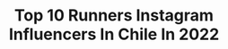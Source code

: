 ---
title: Top 10 Runners Instagram Influencers In Chile In 2022
description: >-
  Find top runners Instagram influencers in Chile in 2022. Most popular hashtags: #chile #runner #instagood.
platform: Instagram
hits: 10
text_top: Discover the best Instagram accounts on inBeat.
text_bottom: Our platform has 10 Instagram influencers like this in Chile for you to contact.
profiles:
  - username: "yadrankatomick"
    fullname: >-
      Yadranka Tomič Kralj
    bio: >-
      . Chilena Croata 🇨🇱🇭🇷 O ❦ @solesdepelarco ♞ Miss Chile, 2nd Runner Up International 2017 ♛ . Tiktok @yadrankatomick ❦
    location: "Chile"
    followers: 222754
    engagement: 619
    commentsToLikes: 0.013382
    id: ck5c07tppsltc0i11em4gle4g
    verified: true
    hashtags: ""
  - username: "sebastian_runner"
    fullname: >-
      Sebastián Runner
    bio: >-
      VALPARAÍSO ▪ CHILE ▪ #POSTALES_HUMANAS_ Fotógrafo documentalista / Talleres / Proyectos visuales & Culturales Pronto www.sebastianrunner.cl
    location: "Chile"
    followers: 41541
    engagement: 333
    commentsToLikes: 0.031907
    id: ck5hnn5pjo2230i11h023yh4r
    verified: false
    hashtags: "#apruebo, #convencionconstitucional, #postales, #taller"
  - username: "franciscorree"
    fullname: >-
      Franciscoo Alexanderr
    bio: >-
      Atleta: @thenorthfacechile @PetzlChile @BuffChile @wild.mate @suunto_chile
    location: "Chile"
    followers: 6207
    engagement: 565
    commentsToLikes: 0.018847
    id: ck14i9k2qeauh0i19wlj6ka94
    verified: false
    hashtags: "#motivacion, #running, #nature, #naturephotography"
  - username: "fenamackenna"
    fullname: >-
      Fernanda Mackenna
    bio: >-
      ⚡️Chilena 🇨🇱 - Atleta 400mts ⚡️Medallista Sudamericana ⚡️Atleta @underarmourlatam ⚡️Embajadora @imgacademy ⬇️
    location: "Chile"
    followers: 24515
    engagement: 263
    commentsToLikes: 0.040387
    id: ckaowvnjhanng0i78pd95hg1s
    verified: false
    hashtags: "#tbt, #athlete, #track, #chile"
  - username: "cata_alegria_"
    fullname: >-
      Cata Alegría
    bio: >-
      Explorando Chile. A veces 🌎 Team @mountainrunningco ⛰ Panel @fulloutdoor 🌿 Salidas gratis c/@cin_meneses🌸 Cofounder @7even.cl 💫
    location: "Chile"
    followers: 7851
    engagement: 495
    commentsToLikes: 0.053565
    id: ck8tdmmse3y690j7827qnbifp
    verified: false
    hashtags: "#outdoorpeople, #landscapephotography, #travel, #funrun"
  - username: "niamalimits"
    fullname: >-
      Juan Pablo Savonitti
    bio: >-
      🏃‍♂️de Ushuaia a Alaska promoviendo la lengua de señas en el 🌎🏃‍♂️from Ushuaia to Alaska promoting Sign Language in the 🌎 🇦🇷🇨🇱🇵🇪🇪🇨🇨🇴🇵🇦🇨🇷🇳🇮🇭🇳🇸🇻🇬🇹🇲🇽🇺🇸🇨🇦
    location: "Chile"
    followers: 9829
    engagement: 167
    commentsToLikes: 0.067100
    id: ck5c6w2zy6bj20i112c7btibc
    verified: false
    hashtags: "#cuarentena, #ushuaiaalaska, #ultrarunner, #ultrarunning"
  - username: "genoveva_tenaillon"
    fullname: >-
      Sin Culpas
    bio: >-
      💚 Recetas fáciles y saludables ❤️Tips para una vida saludable física y mentalmente ⚖️ 📖Autora del libro #sinculpas
    location: "Chile"
    followers: 151990
    engagement: 101
    commentsToLikes: 0.040906
    id: ckaorwno2p36d0i78strivuru
    verified: true
    hashtags: "#sinazucar, #saschafitness, #chilefit, #singluten"
  - username: "mimotuga"
    fullname: >-
      Mimo Tuga ✴️
    bio: >-
      
    location: "Chile"
    followers: 34226
    engagement: 410
    commentsToLikes: 0.032792
    id: ck5qdherfvlnc0i11qhjkbyk7
    verified: false
    hashtags: "#18deoctubre, #renunciapi, #aprueboconvencio, #nuncamas"
  - username: "giova.streetart"
    fullname: >-
      GIOVA
    bio: >-
      🇨🇱 Muralista (Arte Urbano) Valparaíso, Chile Cuenta personal @giovannizamora55 Cuenta Retratos: @retratos.valparaiso #APRUEBO
    location: "Chile"
    followers: 27352
    engagement: 925
    commentsToLikes: 0.014054
    id: ck6tovwuugece0j71uk0usp1k
    verified: false
    hashtags: "#chilemovilizado, #quedateencasa, #beautiful, #dibujo"
  - username: "senshi.a.dc"
    fullname: >-
      SENSHI-A DANCE COVER
    bio: >-
      #SHINee 🇨🇱 #KpopChile Team: @ichimike + @chang_min_tama + @kevlehmann + @yoyi.uk + @ttaem0ch1 Contacto: 📩 senshi.a.dc@gmail.com Edit: @bastn_ires
    location: "Chile"
    followers: 10318
    engagement: 909
    commentsToLikes: 0.016218
    id: ck6tlseba6jyp0j714ksyj5xb
    verified: false
    hashtags: "#revenshia, #luciferchallenge, #stayhome, #rddchallenge"
---